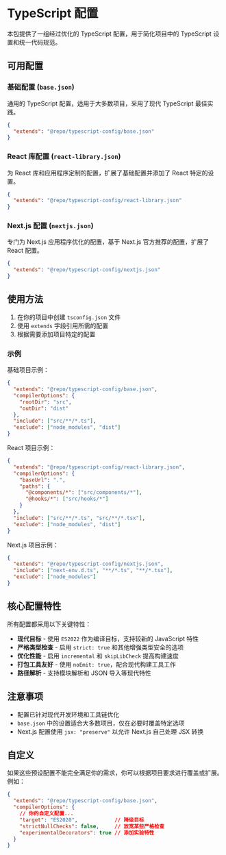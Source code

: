 # TypeScript 配置

本包提供了一组经过优化的 TypeScript 配置，用于简化项目中的 TypeScript 设置和统一代码规范。

## 可用配置

### 基础配置 (`base.json`)

通用的 TypeScript 配置，适用于大多数项目，采用了现代 TypeScript 最佳实践。

```json
{
  "extends": "@repo/typescript-config/base.json"
}
```

### React 库配置 (`react-library.json`)

为 React 库和应用程序定制的配置，扩展了基础配置并添加了 React 特定的设置。

```json
{
  "extends": "@repo/typescript-config/react-library.json"
}
```

### Next.js 配置 (`nextjs.json`)

专门为 Next.js 应用程序优化的配置，基于 Next.js 官方推荐的配置，扩展了 React 配置。

```json
{
  "extends": "@repo/typescript-config/nextjs.json"
}
```

## 使用方法

1. 在你的项目中创建 `tsconfig.json` 文件
2. 使用 `extends` 字段引用所需的配置
3. 根据需要添加项目特定的配置

### 示例

基础项目示例：
```json
{
  "extends": "@repo/typescript-config/base.json",
  "compilerOptions": {
    "rootDir": "src",
    "outDir": "dist"
  },
  "include": ["src/**/*.ts"],
  "exclude": ["node_modules", "dist"]
}
```

React 项目示例：
```json
{
  "extends": "@repo/typescript-config/react-library.json",
  "compilerOptions": {
    "baseUrl": ".",
    "paths": {
      "@components/*": ["src/components/*"],
      "@hooks/*": ["src/hooks/*"]
    }
  },
  "include": ["src/**/*.ts", "src/**/*.tsx"],
  "exclude": ["node_modules", "dist"]
}
```

Next.js 项目示例：
```json
{
  "extends": "@repo/typescript-config/nextjs.json",
  "include": ["next-env.d.ts", "**/*.ts", "**/*.tsx"],
  "exclude": ["node_modules"]
}
```

## 核心配置特性

所有配置都采用以下关键特性：

- **现代目标** - 使用 `ES2022` 作为编译目标，支持较新的 JavaScript 特性
- **严格类型检查** - 启用 `strict: true` 和其他增强类型安全的选项
- **优化性能** - 启用 `incremental` 和 `skipLibCheck` 提高构建速度
- **打包工具友好** - 使用 `noEmit: true`，配合现代构建工具工作
- **路径解析** - 支持模块解析和 JSON 导入等现代特性

## 注意事项

- 配置已针对现代开发环境和工具链优化
- `base.json` 中的设置适合大多数项目，仅在必要时覆盖特定选项
- Next.js 配置使用 `jsx: "preserve"` 以允许 Next.js 自己处理 JSX 转换

## 自定义

如果这些预设配置不能完全满足你的需求，你可以根据项目要求进行覆盖或扩展。例如：

```json
{
  "extends": "@repo/typescript-config/base.json",
  "compilerOptions": {
    // 你的自定义配置...
    "target": "ES2020",            // 降级目标
    "strictNullChecks": false,     // 放宽某些严格检查
    "experimentalDecorators": true // 添加实验特性
  }
}
``` 